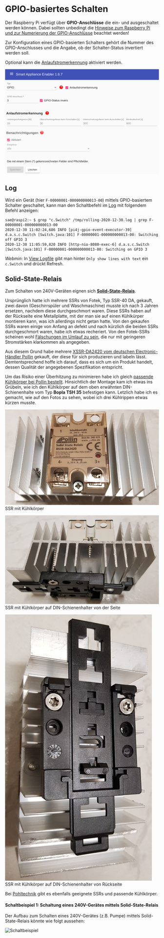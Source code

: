 # GPIO-basiertes Schalten

Der Raspberry Pi verfügt über **GPIO-Anschlüsse** die ein- und ausgeschaltet werden können.
Dabei sollten unbedingt die [Hinweise zum Raspberry Pi und zur Numerierung der GPIO-Anschlüsse](Raspberry_DE.md) beachtet werden! 

Zur Konfiguration eines GPIO-basierten Schalters gehört die Nummer des GPIO-Anschlusses und die Angabe, ob der Schalter-Status invertiert werden soll.

Optional kann die [Anlaufstromerkennung](Anlaufstromerkennung_DE.md) aktiviert werden.

![GPIO Switch](../pics/fe/GPIOSwitch.png)

## Log

Wird ein Gerät (hier `F-00000001-000000000013-00`) mittels GPIO-basiertem Schalter geschaltet, kann man den Schaltbefehl im [Log](Logging_DE.md) mit folgendem Befehl anzeigen:

```console
sae@raspi2:~ $ grep "c.Switch" /tmp/rolling-2020-12-30.log | grep F-00000001-000000000013-00
2020-12-30 11:02:24,686 INFO [pi4j-gpio-event-executor-39] d.a.s.c.Switch [Switch.java:101] F-00000001-000000000013-00: Switching off GPIO 3
2020-12-30 11:05:59,820 INFO [http-nio-8080-exec-6] d.a.s.c.Switch [Switch.java:101] F-00000001-000000000013-00: Switching on GPIO 3
```

*Webmin*: In [View Logfile](Logging_DE.md#webmin-logs) gibt man hinter `Only show lines with text` ein `c.Switch` und drückt Refresh.

## Solid-State-Relais

Zum Schalten von 240V-Geräten eignen sich [**Solid-State-Relais**](https://de.wikipedia.org/wiki/Relais#Halbleiterrelais).

Ursprünglich hatte ich mehrere SSRs von Fotek, Typ SSR-40 DA, gekauft, zwei davon (Geschirrspüler und Waschmaschine) musste ich nach 3 Jahren ersetzen, nachdem diese durchgeschmort waren. Diese SSRs haben auf der Rückseite eine Metallplatte, mit der man sie auf einen Kühlkürper montieren kann, was ich allerdings nicht getan hatte. Von den gekaufen SSRs waren einige von Anfang an defekt und nach kürzlich die beiden SSRs durchgeschmort waren, habe ich etwas recheriert. Von den Fotek-SSRs scheinen wohl [Fälschungen im Umlauf zu sein](https://www.mikrocontroller.net/topic/444199), die nur mit geringeren Stromstärken klarkommen als angegeben.

Aus diesem Grund habe mehrere [XSSR-DA2420 vom deutschen Electronic-Händler Pollin](https://www.pollin.de/p/solid-state-relais-xssr-da2420-3-32-v-20-a-240-v-340470) gekauft, der diese für sich produzieren und labeln lässt. Demtentsprechend hoffe ich darauf, dass es sich um ein Produkt handelt, dessen Qualität der angegebenen Spezifikation entspricht.

Um das Risiko einer Überhitzung zu minimieren habe ich gleich [passende Kühlkörper bei Pollin bestellt](https://www.pollin.de/p/strangkuehlkoerper-kab-60-125-50-430152). Hinsichtlich der Montage kam ich etwas ins Grübeln, wie ich den Kühlkörper auf dem oben erwähnten DIN-Schienenhalte vom Typ **Bopla TSH 35** befestigen kann. Letzlich habe ich es gemacht, wie auf den Fotos zu sehen, wobei ich drei Kühlrippen etwas kürzen musste.

![SSR mit Kühlkörper](../pics/SsrMitKuehlkoerper.jpg)
<br>SSR mit Kühlkörper

![SSR mit Kühlkörper auf DIN-Schienenhalter von der Seite](../pics/SsrMitKuehlkoerperDinHalter.jpg)
<br>SSR mit Kühlkörper auf DIN-Schienenhalter von der Seite

![SSR mit Kühlkörper auf DIN-Schienenhalter](../pics/SsrMitKuehlkoerperDinHalter2.jpg)
<br>SSR mit Kühlkörper auf DIN-Schienenhalter von Rückseite

Bei [Pohltechnik](https://www.pohltechnik.com/de/ssr-relais) gibt es ebenfalls geeignete SSRs und passende Kühlkörper. 

#### Schaltbeispiel 1: Schaltung eines 240V-Gerätes mittels Solid-State-Relais
Der Aufbau zum Schalten eines 240V-Gerätes (z.B. Pumpe) mittels Solid-State-Relais könnte wie folgt aussehen:

![Schaltbeispiel](https://github.com/camueller/SmartApplianceEnabler/blob/master/pics/SchaltungSSR.jpg)
